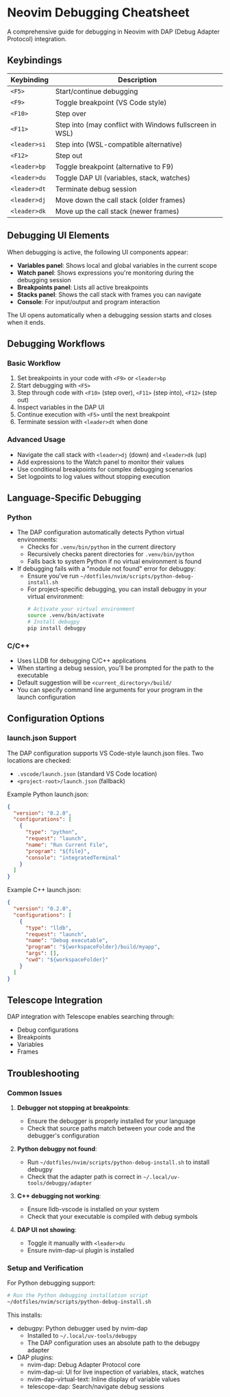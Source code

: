 # Neovim Debugging Cheatsheet

A comprehensive guide for debugging in Neovim with DAP (Debug Adapter Protocol) integration.

## Keybindings

| Keybinding | Description |
|------------|-------------|
| `<F5>` | Start/continue debugging |
| `<F9>` | Toggle breakpoint (VS Code style) |
| `<F10>` | Step over |
| `<F11>` | Step into (may conflict with Windows fullscreen in WSL) |
| `<leader>si` | Step into (WSL-compatible alternative) |
| `<F12>` | Step out |
| `<leader>bp` | Toggle breakpoint (alternative to F9) |
| `<leader>du` | Toggle DAP UI (variables, stack, watches) |
| `<leader>dt` | Terminate debug session |
| `<leader>dj` | Move down the call stack (older frames) |
| `<leader>dk` | Move up the call stack (newer frames) |

## Debugging UI Elements

When debugging is active, the following UI components appear:

- **Variables panel**: Shows local and global variables in the current scope
- **Watch panel**: Shows expressions you're monitoring during the debugging session
- **Breakpoints panel**: Lists all active breakpoints
- **Stacks panel**: Shows the call stack with frames you can navigate
- **Console**: For input/output and program interaction

The UI opens automatically when a debugging session starts and closes when it ends.

## Debugging Workflows

### Basic Workflow

1. Set breakpoints in your code with `<F9>` or `<leader>bp`
2. Start debugging with `<F5>`
3. Step through code with `<F10>` (step over), `<F11>` (step into), `<F12>` (step out)
4. Inspect variables in the DAP UI
5. Continue execution with `<F5>` until the next breakpoint
6. Terminate session with `<leader>dt` when done

### Advanced Usage

- Navigate the call stack with `<leader>dj` (down) and `<leader>dk` (up)
- Add expressions to the Watch panel to monitor their values
- Use conditional breakpoints for complex debugging scenarios
- Set logpoints to log values without stopping execution

## Language-Specific Debugging

### Python

- The DAP configuration automatically detects Python virtual environments:
  - Checks for `.venv/bin/python` in the current directory
  - Recursively checks parent directories for `.venv/bin/python`
  - Falls back to system Python if no virtual environment is found
- If debugging fails with a "module not found" error for debugpy:
  - Ensure you've run `~/dotfiles/nvim/scripts/python-debug-install.sh`
  - For project-specific debugging, you can install debugpy in your virtual environment:
    ```bash
    # Activate your virtual environment
    source .venv/bin/activate
    # Install debugpy
    pip install debugpy
    ```

### C/C++

- Uses LLDB for debugging C/C++ applications
- When starting a debug session, you'll be prompted for the path to the executable
- Default suggestion will be `<current_directory>/build/`
- You can specify command line arguments for your program in the launch configuration

## Configuration Options

### launch.json Support

The DAP configuration supports VS Code-style launch.json files. Two locations are checked:
- `.vscode/launch.json` (standard VS Code location)
- `<project-root>/launch.json` (fallback)

Example Python launch.json:
```json
{
  "version": "0.2.0",
  "configurations": [
    {
      "type": "python",
      "request": "launch",
      "name": "Run Current File",
      "program": "${file}",
      "console": "integratedTerminal"
    }
  ]
}
```

Example C++ launch.json:
```json
{
  "version": "0.2.0",
  "configurations": [
    {
      "type": "lldb",
      "request": "launch",
      "name": "Debug executable",
      "program": "${workspaceFolder}/build/myapp",
      "args": [],
      "cwd": "${workspaceFolder}"
    }
  ]
}
```

## Telescope Integration

DAP integration with Telescope enables searching through:
- Debug configurations
- Breakpoints
- Variables
- Frames

## Troubleshooting

### Common Issues

1. **Debugger not stopping at breakpoints**:
   - Ensure the debugger is properly installed for your language
   - Check that source paths match between your code and the debugger's configuration

2. **Python debugpy not found**:
   - Run `~/dotfiles/nvim/scripts/python-debug-install.sh` to install debugpy
   - Check that the adapter path is correct in `~/.local/uv-tools/debugpy/adapter`

3. **C++ debugging not working**:
   - Ensure lldb-vscode is installed on your system
   - Check that your executable is compiled with debug symbols

4. **DAP UI not showing**:
   - Toggle it manually with `<leader>du`
   - Ensure nvim-dap-ui plugin is installed

### Setup and Verification

For Python debugging support:

```bash
# Run the Python debugging installation script
~/dotfiles/nvim/scripts/python-debug-install.sh
```

This installs:
- debugpy: Python debugger used by nvim-dap
  - Installed to `~/.local/uv-tools/debugpy`
  - The DAP configuration uses an absolute path to the debugpy adapter
- DAP plugins:
  - nvim-dap: Debug Adapter Protocol core
  - nvim-dap-ui: UI for live inspection of variables, stack, watches
  - nvim-dap-virtual-text: Inline display of variable values
  - telescope-dap: Search/navigate debug sessions
